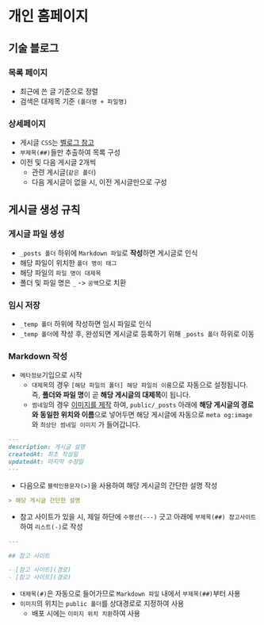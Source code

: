 # 개인 홈페이지

## 기술 블로그

### 목록 페이지

- 최근에 쓴 글 기준으로 정렬
- 검색은 대제목 기준 `(폴더명 + 파일명)`

### 상세페이지

- 게시글 `CSS`는 [벨로그 참고](https://velog.io/)
- `부제목(##)`들만 추출하여 목록 구성
- 이전 및 다음 게시글 2개씩
	- 관련 게시글(`같은 폴더`)
	- 다음 게시글이 없을 시, 이전 게시글만으로 구성

## 게시글 생성 규칙

### 게시글 파일 생성

- `_posts 폴더` 하위에 `Markdown 파일`로 **작성**하면 게시글로 인식
- 해당 파일이 위치한 `폴더 명이 태그`
- 해당 파일의 `파일 명이 대제목`
- 폴더 및 파일 명은  `_` -> `공백`으로 치환

### 임시 저장

- `_temp 폴더` 하위에 작성하면 임시 파일로 인식
- `_temp 폴더`에 작성 후, 완성되면 게시글로 등록하기 위해 `_posts 폴더` 하위로 이동

### Markdown 작성

- `메타정보`기입으로 시작
	- `대제목`의 경우 `[해당 파일의 폴더] 해당 파일의 이름`으로 자동으로 설정됩니다. 즉, **폴더와 파일 명**이 곧 **해당 게시글의 대제목**이 됩니다.
	- `썸네일`의 경우 [이미지를 제작](https://www.miricanvas.com/design) 하여,
	  `public/_posts` 아래에 **해당 게시글의 경로와 동일한 위치와 이름**으로 넣어두면 해당 게시글에 자동으로 `meta og:image`와 `최상단 썸네일 이미지`
	  가 들어갑니다.

```markdown
---  
description: 게시글 설명  
createdAt: 최초 작성일  
updatedAt: 마지막 수정일
---
```

- 다음으로 `블럭인용문자(>)`을 사용하여 해당 게시글의 간단한 설명 작성

```markdown
> 해당 게시글 간단한 설명
```

- 참고 사이트가 있을 시, 제일 하단에 `수평선(---)` 긋고 아래에 `부제목(##) 참고사이트` 하여 `리스트(-)`로 작성

```markdown
---

## 참고 사이트

- [참고 사이트](경로)
- [참고 사이트](경로)
```

- `대제목(#)`은 자동으로 들어가므로 `Markdown 파일` 내에서 `부제목(##)`부터 사용
- `이미지`의 위치는 `public 폴더`를 상대경로로 지정하여 사용
	- 배포 시에는 `이미지 위치 치환`하여 사용